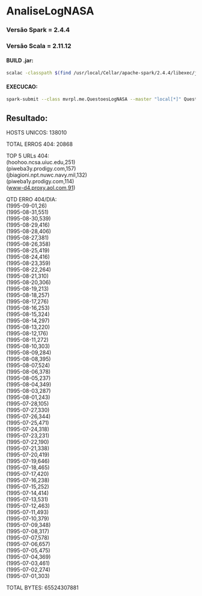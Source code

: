 # AnaliseLogNASA

### Versão Spark = 2.4.4
### Versão Scala = 2.11.12

#### BUILD .jar:
```bash
scalac -classpath $(find /usr/local/Cellar/apache-spark/2.4.4/libexec/jars -name "*.jar" -type f | paste -sd ":" -) QuestoesLogNASA.scala -d QuestoesLogNASA.jar
```

#### EXECUCAO:
```bash
spark-submit --class mvrpl.me.QuestoesLogNASA --master "local[*]" QuestoesLogNASA.jar
```

## Resultado:
HOSTS UNICOS: 138010

TOTAL ERROS 404: 20868

TOP 5 URLs 404:<br />
(hoohoo.ncsa.uiuc.edu,251)<br />
(piweba3y.prodigy.com,157)<br />
(jbiagioni.npt.nuwc.navy.mil,132)<br />
(piweba1y.prodigy.com,114)<br />
(www-d4.proxy.aol.com,91)<br />

QTD ERRO 404/DIA:<br />
(1995-09-01,26)<br />
(1995-08-31,551)<br />
(1995-08-30,539)<br />
(1995-08-29,416)<br />
(1995-08-28,406)<br />
(1995-08-27,381)<br />
(1995-08-26,358)<br />
(1995-08-25,419)<br />
(1995-08-24,416)<br />
(1995-08-23,359)<br />
(1995-08-22,264)<br />
(1995-08-21,310)<br />
(1995-08-20,306)<br />
(1995-08-19,213)<br />
(1995-08-18,257)<br />
(1995-08-17,276)<br />
(1995-08-16,253)<br />
(1995-08-15,324)<br />
(1995-08-14,297)<br />
(1995-08-13,220)<br />
(1995-08-12,176)<br />
(1995-08-11,272)<br />
(1995-08-10,303)<br />
(1995-08-09,284)<br />
(1995-08-08,395)<br />
(1995-08-07,524)<br />
(1995-08-06,378)<br />
(1995-08-05,237)<br />
(1995-08-04,349)<br />
(1995-08-03,287)<br />
(1995-08-01,243)<br />
(1995-07-28,105)<br />
(1995-07-27,330)<br />
(1995-07-26,344)<br />
(1995-07-25,471)<br />
(1995-07-24,318)<br />
(1995-07-23,231)<br />
(1995-07-22,190)<br />
(1995-07-21,338)<br />
(1995-07-20,419)<br />
(1995-07-19,646)<br />
(1995-07-18,465)<br />
(1995-07-17,420)<br />
(1995-07-16,238)<br />
(1995-07-15,252)<br />
(1995-07-14,414)<br />
(1995-07-13,531)<br />
(1995-07-12,463)<br />
(1995-07-11,493)<br />
(1995-07-10,379)<br />
(1995-07-09,348)<br />
(1995-07-08,317)<br />
(1995-07-07,578)<br />
(1995-07-06,657)<br />
(1995-07-05,475)<br />
(1995-07-04,369)<br />
(1995-07-03,461)<br />
(1995-07-02,274)<br />
(1995-07-01,303)<br />

TOTAL BYTES: 65524307881
